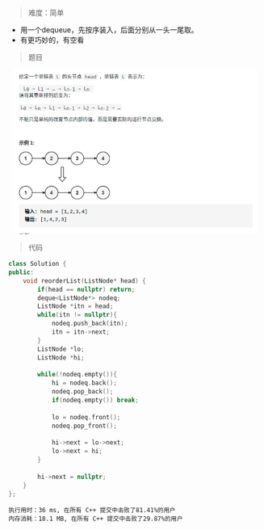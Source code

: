 > 难度：简单
- 用一个dequeue，先按序装入，后面分别从一头一尾取。
- 有更巧妙的，有空看
> 题目

<div align="center" style="zoom:60%"><img src="./pic/142.1.png"></div>

> 代码

```cpp
class Solution {
public:
    void reorderList(ListNode* head) {
        if(head == nullptr) return;
        deque<ListNode*> nodeq;
        ListNode *itn = head;
        while(itn != nullptr){
            nodeq.push_back(itn);
            itn = itn->next;
        }
        ListNode *lo;
        ListNode *hi;

        while(!nodeq.empty()){
            hi = nodeq.back();
            nodeq.pop_back();
            if(nodeq.empty()) break;

            lo = nodeq.front();
            nodeq.pop_front();

            hi->next = lo->next;
            lo->next = hi;
        }

        hi->next = nullptr;
    }
};
```
```
执行用时：36 ms, 在所有 C++ 提交中击败了81.41%的用户
内存消耗：18.1 MB, 在所有 C++ 提交中击败了29.87%的用户
```